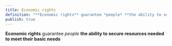 ```yaml
---
title: Economic rights
definition: "**Economic rights** guarantee *people* **the ability to secure resources needed to meet their basic needs**"
publish: true
---
```

**Economic rights** guarantee *people* **the ability to secure resources needed to meet their basic needs**

